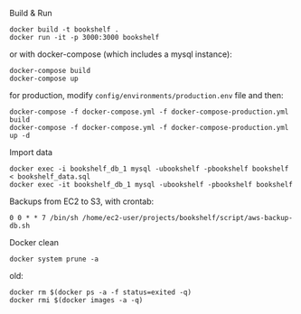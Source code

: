 Build & Run

    docker build -t bookshelf .
    docker run -it -p 3000:3000 bookshelf

or with docker-compose (which includes a mysql instance):

    docker-compose build
    docker-compose up

for production, modify `config/environments/production.env` file and then:

    docker-compose -f docker-compose.yml -f docker-compose-production.yml build
    docker-compose -f docker-compose.yml -f docker-compose-production.yml up -d

Import data

    docker exec -i bookshelf_db_1 mysql -ubookshelf -pbookshelf bookshelf < bookshelf_data.sql
    docker exec -it bookshelf_db_1 mysql -ubookshelf -pbookshelf bookshelf

Backups from EC2 to S3, with crontab:

    0 0 * * 7 /bin/sh /home/ec2-user/projects/bookshelf/script/aws-backup-db.sh

Docker clean

    docker system prune -a

old:

    docker rm $(docker ps -a -f status=exited -q)
    docker rmi $(docker images -a -q)
